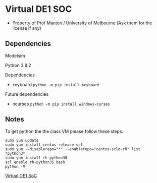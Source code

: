# Virtual DE1 SOC

- Property of Prof Manton / University of Melbourne (Ask them for the license if any) 
 

## Dependencies 

Modelsim

Python 3.8.2

Dependencies  
- keyboard
`python -m pip install keyboard`


Future dependencies
- ncurses
`python -m pip install windows-curses`

## Notes

To get python the the class VM please follow these steps:

```
sudo yum update
sudo yum install centos-release-scl
sudo yum --disablerepo="*" --enablerepo="centos-sclo-rh" list *python3*
sudo yum install rh-python36
scl enable rh-python35 bash
python -V
```


[Virtual DE1 SoC](/images/screen.png)
